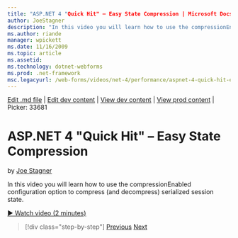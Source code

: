 ```yaml
---
title: "ASP.NET 4 "Quick Hit" – Easy State Compression | Microsoft Docs"
author: JoeStagner
description: "In this video you will learn how to use the compressionEnabled configuration option to compress (and decompress) serialized session state."
ms.author: riande
manager: wpickett
ms.date: 11/16/2009
ms.topic: article
ms.assetid: 
ms.technology: dotnet-webforms
ms.prod: .net-framework
msc.legacyurl: /web-forms/videos/net-4/performance/aspnet-4-quick-hit-easy-state-compression
---
```

[Edit .md file](C:\Projects\msc\dev\Msc.Www\Web.ASP\App_Data\github\web-forms\videos\net-4\performance\aspnet-4-quick-hit-easy-state-compression.md) | [Edit dev content](http://www.aspdev.net/umbraco#/content/content/edit/26658) | [View dev content](http://docs.aspdev.net/tutorials/web-forms/videos/net-4/performance/aspnet-4-quick-hit-easy-state-compression.html) | [View prod content](http://www.asp.net/web-forms/videos/net-4/performance/aspnet-4-quick-hit-easy-state-compression) | Picker: 33681

ASP.NET 4 "Quick Hit" – Easy State Compression
====================
by [Joe Stagner](https://github.com/JoeStagner)

In this video you will learn how to use the compressionEnabled configuration option to compress (and decompress) serialized session state. 

[&#9654; Watch video (2 minutes)](https://channel9.msdn.com/Blogs/ASP-NET-Site-Videos/aspnet-4-quick-hit-easy-state-compression)

>[!div class="step-by-step"] [Previous](aspnet-4-quick-hit-selective-view-state.md) [Next](how-do-i-use-the-viewstatemode-property-for-managing-viewstate.md)